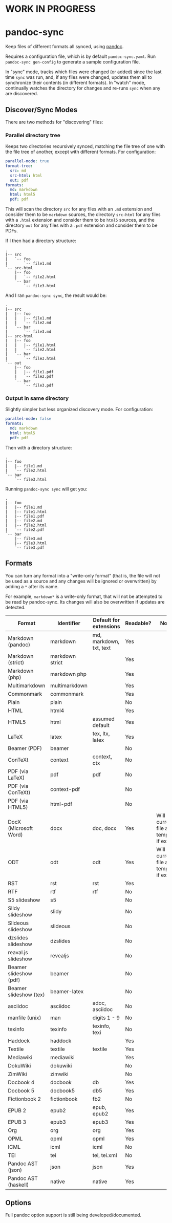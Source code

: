 # **WORK IN PROGRESS**

pandoc-sync
===========

Keep files of different formats all synced, using [pandoc][].

[pandoc]: https://pandoc.org

Requires a configuration file, which is by default `pandoc-sync.yaml`.  Run
`pandoc-sync gen-config` to generate a sample configuration file.

In "sync" mode, tracks which files were changed (or added) since the last time
`sync` was run, and, if any files were changed, updates them all to synchronize
their contents (in different formats).  In "watch" mode, continually watches
the directory for changes and re-runs `sync` when any are discovered.

Discover/Sync Modes
-------------------

There are two methods for "discovering" files:

### Parallel directory tree

Keeps two directories recursively synced, matching the file tree of one with
the file tree of another, except with different formats.  For configuration:

```yaml
parallel-mode: true
format-tree:
  src: md
  src-html: html
  out: pdf
formats:
  md: markdown
  html: html5
  pdf: pdf
```

This will scan the directory `src` for any files with an `.md` extension and
consider them to be `markdown` sources, the directory `src-html` for any files
with a `.html` extension and consider them to be `html5` sources, and the
directory `out` for any files with a `.pdf` extension and consider them to be
PDFs.

If I then had a directory structure:

```
.
|-- src
|   `-- foo
|       `-- file1.md
`-- src-html
    |-- foo
    |   `-- file2.html
    `-- bar
        `-- file3.html
```

And I ran `pandoc-sync sync`, the result would be:

```
.
|-- src
|   |-- foo
|   |   |-- file1.md
|   |   `-- file2.md
|   `-- bar
|       `-- file3.md
|-- src-html
|   |-- foo
|   |   |-- file1.html
|   |   `-- file2.html
|   `-- bar
|       `-- file3.html
`-- out
    |-- foo
    |   |-- file1.pdf
    |   `-- file2.pdf
    `-- bar
        `-- file3.pdf
```

### Output in same directory

Slightly simpler but less organized discovery mode.  For configuration:

```yaml
parallel-mode: false
formats:
  md: markdown
  html: html5
  pdf: pdf
```

Then with a directory structure:

```
.
|-- foo
|   |-- file1.md
|   `-- file2.html
`-- bar
    `-- file3.html
```

Running `pandoc-sync sync` will get you:

```
.
|-- foo
|   |-- file1.md
|   |-- file1.html
|   |-- file1.pdf
|   |-- file2.md
|   |-- file2.html
|   `-- file2.pdf
`-- bar
    |-- file3.md
    |-- file3.html
    `-- file3.pdf
```


Formats
-------

You can turn any format into a "write-only format" (that is, the file will not
be used as a source and any changes will be ignored or overwritten) by adding a
`*` after its name.

For example, `markdown*` is a write-only format, that will
not be attempted to be read by pandoc-sync.  Its changes will also be
overwritten if updates are detected.

| Format                 | Identifier      | Default for extensions  | Readable?   | Notes                                        |
| --------               | ----------      | ------------            | ----------- | -------                                      |
| Markdown (pandoc)      | markdown        | md, markdown, txt, text | Yes         |                                              |
| Markdown (strict)      | markdown strict |                         | Yes         |                                              |
| Markdown (php)         | markdown php    |                         | Yes         |                                              |
| Multimarkdown          | multimarkdown   |                         | Yes         |                                              |
| Commonmark             | commonmark      |                         | Yes         |                                              |
| Plain                  | plain           |                         | No          |                                              |
| HTML                   | html4           |                         | Yes         |                                              |
| HTML5                  | html            | assumed default         | Yes         |                                              |
| LaTeX                  | latex           | tex, ltx, latex         | Yes         |                                              |
| Beamer (PDF)           | beamer          |                         | No          |                                              |
| ConTeXt                | context         | context, ctx            | No          |                                              |
| PDF (via LaTeX)        | pdf             | pdf                     | No          |                                              |
| PDF (via ConTeXt)      | context-pdf     |                         | No          |                                              |
| PDF (via HTML5)        | html-pdf        |                         | No          |                                              |
| DocX (Microsoft Word)  | docx            | doc, docx               | Yes         | Will use current file as template, if exists |
| ODT                    | odt             | odt                     | Yes         | Will use current file as template, if exists |
| RST                    | rst             | rst                     | Yes         |                                              |
| RTF                    | rtf             | rtf                     | No          |                                              |
| S5 slideshow           | s5              |                         | No          |                                              |
| Slidy slideshow        | slidy           |                         | No          |                                              |
| Slideous slideshow     | slideous        |                         | No          |                                              |
| dzslides slideshow     | dzslides        |                         | No          |                                              |
| reaval.js slideshow    | revealjs        |                         | No          |                                              |
| Beamer slideshow (pdf) | beamer          |                         | No          |                                              |
| Beamer slideshow (tex) | beamer-latex    |                         | No          |                                              |
| asciidoc               | asciidoc        | adoc, asciidoc          | No          |                                              |
| manfile (unix)         | man             | digits 1 - 9            | No          |                                              |
| texinfo                | texinfo         | texinfo, texi           | No          |                                              |
| Haddock                | haddock         |                         | Yes         |                                              |
| Textile                | textile         | textile                 | Yes         |                                              |
| Mediawiki              | mediawiki       |                         | Yes         |                                              |
| DokuWiki               | dokuwiki        |                         | No          |                                              |
| ZimWiki                | zimwiki         |                         | No          |                                              |
| Docbook 4              | docbook         | db                      | Yes         |                                              |
| Docbook 5              | docbook5        | db5                     | Yes         |                                              |
| Fictionbook 2          | fictionbook     | fb2                     | No          |                                              |
| EPUB 2                 | epub2           | epub, epub2             | Yes         |                                              |
| EPUB 3                 | epub3           | epub3                   | Yes         |                                              |
| Org                    | org             | org                     | Yes         |                                              |
| OPML                   | opml            | opml                    | Yes         |                                              |
| ICML                   | icml            | icml                    | No          |                                              |
| TEI                    | tei             | tei, tei.xml            | No          |                                              |
| Pandoc AST (json)      | json            | json                    | Yes         |                                              |
| Pandoc AST (haskell)   | native          | native                  | Yes         |                                              |

Options
-------

Full pandoc option support is still being developed/documented.

